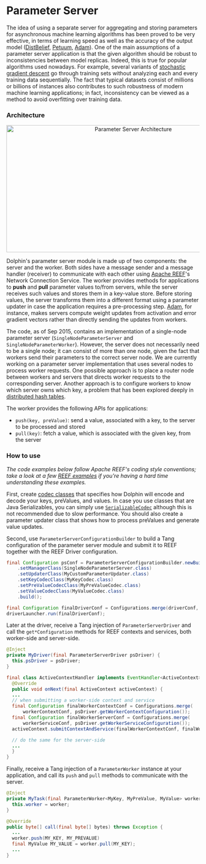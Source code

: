 Parameter Server
================

The idea of using a separate server for aggregating and storing parameters for asynchronous machine learning algorithms has been proved to be very effective, in terms of learning speed as well as the accuracy of the output model ([DistBelief](http://papers.nips.cc/paper/4687-large-scale-distributed-deep-networks.pdf), [Petuum](http://www.cs.cmu.edu/~./seunghak/petuum-13-weidai.pdf), [Adam](https://www.usenix.org/system/files/conference/osdi14/osdi14-paper-chilimbi.pdf)). One of the main assumptions of a parameter server application is that the given algorithm should be robust to inconsistencies between model replicas. Indeed, this is true for popular algorithms used nowadays. For example, several variants of [stochastic gradient descent](https://en.wikipedia.org/wiki/Stochastic_gradient_descent) go through training sets without analyzing each and every training data sequentially. The fact that typical datasets consist of millions or billions of instances also contributes to such robustness of modern machine learning applications; in fact, inconsistency can be viewed as a method to avoid overfitting over training data.

### Architecture

<p align="center"><img src="http://cmslab.snu.ac.kr/home/wp-content/uploads/2015/09/Parameter-Server.png" alt="Parameter Server Architecture" width="646px" height="332px"/></p>

Dolphin's parameter server module is made up of two components: the server and the worker. Both sides have a message sender and a message handler (receiver) to communicate with each other using [Apache REEF](http://reef.apache.org/)'s Network Connection Service. The worker provides methods for applications to **push** and **pull** parameter values to/from servers, while the server receives such values and stores them in a key-value store. Before storing values, the server transforms them into a different format using a parameter updater in case the application requires a pre-processing step. [Adam](https://www.usenix.org/system/files/conference/osdi14/osdi14-paper-chilimbi.pdf), for instance, makes servers compute weight updates from activation and error gradient vectors rather than directly sending the updates from workers.

The code, as of Sep 2015, contains an implementation of a single-node parameter server (`SingleNodeParameterServer` and `SingleNodeParameterWorker`). However, the server does not necessarily need to be a single node; it can consist of more than one node, given the fact that workers send their parameters to the correct server node. We are currently working on a parameter server implementation that uses several nodes to process worker requests. One possible approach is to place a router node between workers and servers that directs worker requests to the corresponding server. Another approach is to configure workers to know which server owns which key, a problem that has been explored deeply in [distributed hash tables](https://en.wikipedia.org/wiki/Distributed_hash_table).

The worker provides the following APIs for applications:
* `push(key, preValue)`: send a value, associated with a key, to the server to be processed and stored
* `pull(key)`: fetch a value, which is associated with the given key, from the server

### How to use
 *The code examples below follow Apache REEF's coding style conventions; take a look at a few [REEF examples](https://cwiki.apache.org/confluence/display/REEF/Tutorials) if you're having a hard time understanding these examples.*

First, create [codec classes](https://github.com/apache/reef/blob/master/lang/java/reef-common/src/main/java/org/apache/reef/io/serialization/Codec.java) that specifies how Dolphin will encode and decode your keys, preValues, and values. In case you use classes that are Java Serializables, you can simply use [`SerializableCodec`](https://github.com/apache/reef/blob/master/lang/java/reef-common/src/main/java/org/apache/reef/io/serialization/SerializableCodec.java) although this is not recommended due to slow performance. You should also create a parameter updater class that shows how to process preValues and generate value updates.

Second, use `ParameterServerConfigurationBuilder` to build a Tang configuration of the parameter server module and submit it to REEF together with the REEF Driver configuration.
```Java
final Configuration psConf = ParameterServerConfigurationBuilder.newBuilder()
    .setManagerClass(SingleNodeParameterServer.class)
    .setUpdaterClass(MyCustomParameterUpdater.class)
    .setKeyCodecClass(MyKeyCodec.class)
    .setPreValueCodecClass(MyPreValueCodec.class)
    .setValueCodecClass(MyValueCodec.class)
    .build();

final Configuration finalDriverConf = Configurations.merge(driverConf, psConf);
driverLauncher.run(finalDriverConf);
```

Later at the driver, receive a Tang injection of `ParameterServerDriver` and call the `get*Configuration` methods for REEF contexts and services, both worker-side and server-side.
```Java
@Inject
private MyDriver(final ParameterServerDriver psDriver) {
  this.psDriver = psDriver;
}

final class ActiveContextHandler implements EventHandler<ActiveContext> {
  @Override
  public void onNext(final ActiveContext activeContext) {
  ...
  // when submitting a worker-side context and service
  final Configuration finalWorkerContextConf = Configurations.merge(
      workerContextConf, psDriver.getWorkerContextConfiguration());
  final Configuration finalWorkerServerConf = Configurations.merge(
      workerServiceConf, psDriver.getWorkerServiceConfiguration());
  activeContext.submitContextAndService(finalWorkerContextConf, finalWorkerServiceConf);

  // do the same for the server-side
  ...
  }
}
```

Finally, receive a Tang injection of a `ParameterWorker` instance at your application, and call its `push` and `pull` methods to communicate with the server.

```Java
@Inject
private MyTask(final ParameterWorker<MyKey, MyPreValue, MyValue> worker) {
  this.worker = worker;
}

@Override
public byte[] call(final byte[] bytes) throws Exception {
  ...
  worker.push(MY_KEY, MY_PREVALUE)
  final MyValue MY_VALUE = worker.pull(MY_KEY);
  ...
}

```
